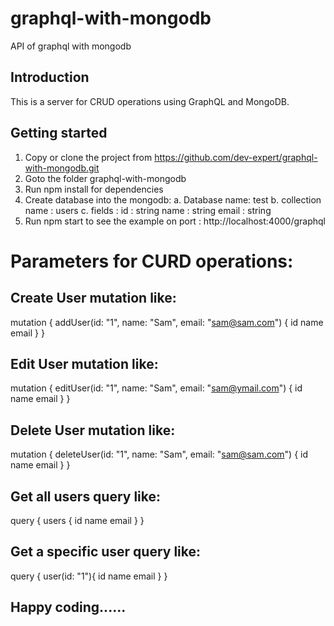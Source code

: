 # graphql-with-mongodb
API of graphql with mongodb

## Introduction 
This is a server for CRUD operations using GraphQL and MongoDB.

## Getting started
 1. Copy or clone the project from https://github.com/dev-expert/graphql-with-mongodb.git
 2. Goto the folder graphql-with-mongodb
 3. Run npm install for dependencies
 4. Create database into the mongodb: 
        a. Database name: test
        b. collection name : users
        c. fields : id : string
                    name : string
                    email : string
 5. Run npm start to see the example on port : http://localhost:4000/graphql


 # Parameters for CURD operations:

 ## Create User mutation like:

 mutation {
  addUser(id: "1", name: "Sam", email: "sam@sam.com") {
    id
    name
    email
  }
}

 ## Edit User mutation like:

 mutation {
  editUser(id: "1", name: "Sam", email: "sam@ymail.com") {
    id
    name
    email
  }
}

 ## Delete User mutation like:

 mutation {
  deleteUser(id: "1", name: "Sam", email: "sam@sam.com") {
    id
    name
    email
  }
}

 ## Get all users query like:

 query {
  users {
    id
    name
    email
  }
}

 ## Get a specific user query like:

 query {
  user(id: "1"){
    id
    name
    email
  }
}


## Happy coding......